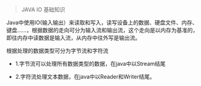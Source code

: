 > JAVA IO 基础知识

Java中使用IO(输入输出）来读取和写入，读写设备上的数据、硬盘文件、内存、键盘......，根据数据的走向可分为输入流和输出流，这个走向是以内存为基准的，即往内存中读数据是输入流，从内存中往外写是输出流。

根据处理的数据类型可分为字节流和字符流
  
* 1.字节流可以处理所有数据类型的数据，在java中以Stream结尾
  
* 2.字符流处理文本数据，在java中以Reader和Writer结尾。

